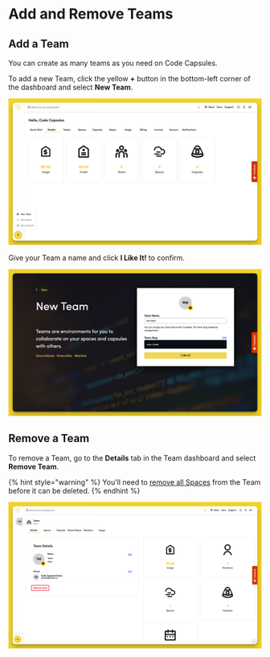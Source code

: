 # Add and Remove Teams

## Add a Team

You can create as many teams as you need on Code Capsules. 

To add a new Team, click the yellow **+** button in the bottom-left corner of the dashboard and select **New Team**.

![Create a Team](../.gitbook/assets/platform/teams/new-team.png)

Give your Team a name and click **I Like It!** to confirm.

![Enter Team Details](../.gitbook/assets/platform/teams/create-team.png)

## Remove a Team

To remove a Team, go to the **Details** tab in the Team dashboard and select **Remove Team**. 

{% hint style="warning" %}
You'll need to [remove all Spaces](../spaces/how-do-i-add-remove-a-space.md) from the Team before it can be deleted.
{% endhint %}

![Remove a Team](../.gitbook/assets/platform/teams/remove-team.png)
